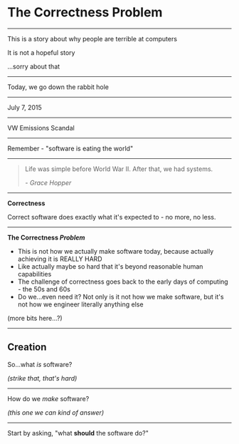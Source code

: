 # The Correctness Problem

---

This is a story about why people are terrible at computers

It is not a hopeful story

...sorry about that

---

Today, we go down the rabbit hole

---

July 7, 2015

---

VW Emissions Scandal

---

Remember - "software is eating the world"

---

> Life was simple before World War II. After that, we had systems.
> 
> *\- Grace Hopper*

---
**Correctness**

Correct software does exactly what it's expected to - no more, no less.

---
**The Correctness _Problem_**

* This is not how we actually make software today, because actually achieving it is REALLY HARD
* Like actually maybe so hard that it's beyond reasonable human capabilities
* The challenge of correctness goes back to the early days of computing - the 50s and 60s
* Do we...even need it? Not only is it not how we make software, but it's not how we engineer literally anything else

(more bits here...?)

---

## Creation

So...what *is* software?

_(strike that, that's hard)_

---
How do we *make* software?

_(this one we can kind of answer)_

---
Start by asking, "what **should** the software do?"